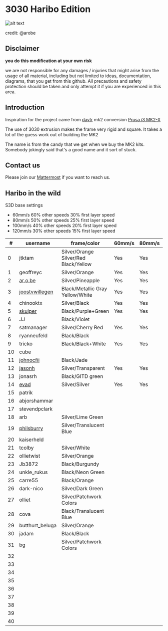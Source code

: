 # 3030 Haribo Edition

![alt text][teaser]

[teaser]: http://i.imgur.com/pz1YWP5.jpg "3030 Haribo Edition in Black"

credit: @arobe

## Disclaimer

**you do this modification at your own risk**

we are not responsible for any damages / injuries that might arise from the usage of all material, including but not limited to ideas, documentation, diagrams, that you get from this github.  All precautions and safety protection should be taken and only attempt it if you are experienced in this area.

## Introduction
Inspiration for the project came from [davtr](http://www.thingiverse.com/davtr/about) mk2 conversion [Prusa i3 MK2-X](http://www.thingiverse.com/thing:1692666)

The use of 3030 extrusion makes the frame very rigid and square.  It takes a lot of the guess work out of building the MK2

The name is from the candy that we get when we buy the MK2 kits.  Somebody jokingly said that's a good name and it sort of stuck.

## Contact us
Please join our [Mattermost](http://3dprinting.community) if you want to reach us.

## Haribo in the wild

S3D base settings

- 60mm/s 60% other speeds 30% first layer speed
- 80mm/s 50% other speeds 25% first layer speed
- 100mm/s 40% other speeds 20% first layer speed
- 120mm/s 30% other speeds 15% first layer speed

|\#|username|frame/color|60mm/s|80mm/s|>100mm/s|
|-----|-----|-----|-----|-----|-----|
|0|jtktam|Silver/Orange<br/>Silver/Red<br/>Black/Yellow|Yes|Yes|Yes|
|1|geoffreyc|Silver/Orange|Yes|Yes|Yes|
|2|[ar.o.be](http://imgur.com/a/lWbZ5)|Silver/Pineapple|Yes|Yes|Yes|
|3|[joostvwillegen](http://imgur.com/a/RYOfm)|Black/Metallic Gray<br/>Yellow/White|Yes|Yes|Yes|
|4|chinooktx|Silver/Black|Yes|Yes|Yes|
|5|[skuiper](http://imgur.com/a/5j4W8)|Black/Purple+Green|Yes|Yes||
|6|JJ|Black/Violet||||
|7|satmanager|Silver/Cherry Red|Yes|Yes||
|8|ryanneufeld|Black/Black||||
|9|tricko|Black/Black+White|Yes|Yes|Yes|
|10|cube|||||
|11|[johnocfii](http://imgur.com/a/TPEzO)|Black/Jade||||
|12|[jasonh](http://imgur.com/a/vpMrx)|Silver/Transparent|Yes|Yes|Yes|
|13|jonasrh|Black/GITD green||||
|14|[evad](http://imgur.com/a/PWNlf)|Silver/Silver|Yes|Yes|Yes|
|15|patrik|||||
|16|abjorshammar|||||
|17|stevendpclark|||||
|18|arb|Silver/Lime Green||||
|19|[philsburry](http://imgur.com/a/lQyBh)|Silver/Translucent Blue||||
|20|kaiserheld|||||
|21|tcolby|Silver/White||||
|22|ollietwist|Silver/Orange||||
|23|Jb3872|Black/Burgundy||||
|24|unkle_rukus|Black/Neon Green||||
|25|carre55|Black/Orange||||
|26|dark-nico|Silver/Dark Green||||
|27|olliet|Silver/Patchwork Colors||||
|28|cova|Black/Translucent Blue||||
|29|butthurt_beluga|Silver/Orange||||
|30|jadam|Black/Black||||
|31|bg|Silver/Patchwork Colors||||
|32||||||
|33||||||
|34||||||
|35||||||
|36||||||
|37||||||
|38||||||
|39||||||
|40||||||

